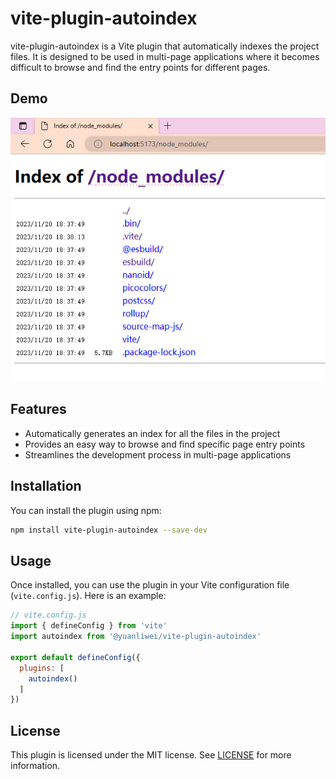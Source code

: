 # vite-plugin-autoindex

vite-plugin-autoindex is a Vite plugin that automatically indexes the project files. It is designed to be used in multi-page applications where it becomes difficult to browse and find the entry points for different pages.

## Demo
![Demo](./public/demo.png)


## Features
- Automatically generates an index for all the files in the project
- Provides an easy way to browse and find specific page entry points
- Streamlines the development process in multi-page applications

## Installation
You can install the plugin using npm:

```bash
npm install vite-plugin-autoindex --save-dev
```

## Usage
Once installed, you can use the plugin in your Vite configuration file (`vite.config.js`). Here is an example:

```javascript
// vite.config.js
import { defineConfig } from 'vite'
import autoindex from '@yuanliwei/vite-plugin-autoindex'

export default defineConfig({
  plugins: [
    autoindex()
  ]
})
```

## License
This plugin is licensed under the MIT license. See [LICENSE](LICENSE) for more information.
 
